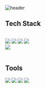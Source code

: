 <div align="start"> 

  ![header](https://capsule-render.vercel.app/api?type=Waving&text=SeanTheShip\'s&nbsp;Github&stroke=FFFFFF&theme=marko)

  ## Tech Stack

  <br/>

  <img src="https://img.shields.io/badge/JAVA-007396?style=for-the-badge&logo=java&logoColor=white">
  <img src="https://img.shields.io/badge/Kotlin-7F52FF?style=for-the-badge&logo=kotlin&logoColor=white"/>
  <img src="https://img.shields.io/badge/Dart-0175C2?style=for-the-badge&logo=Dart&logoColor=white"/>
  <img src="https://img.shields.io/badge/Python-3776AB?style=for-the-badge&logo=python&logoColor=white"/> <br>
  <img src="https://img.shields.io/badge/Android-34A853?style=for-the-badge&logo=Android&logoColor=white"/>

  <br/>
  <br/>

  ## Tools

  <img src="https://img.shields.io/badge/Github-181717?style=for-the-badge&logo=Github&logoColor=white"/>
  <img src="https://img.shields.io/badge/AndroidStudio-3DDC84?style=for-the-badge&logo=AndroidStudio&logoColor=white"/>
  <img src="https://img.shields.io/badge/Flutter-02569B?style=for-the-badge&logo=Flutter&logoColor=white"/>
  <img src="https://img.shields.io/badge/Notion-000000?style=for-the-badge&logo=Notion&logoColor=white"/>

  <br/>

</div>
